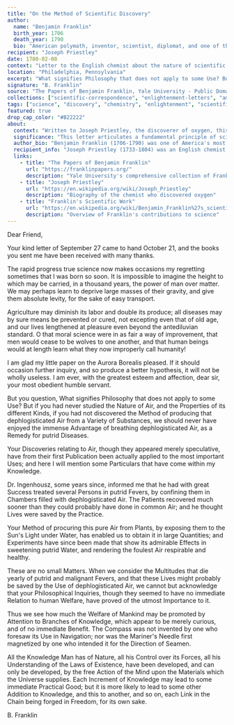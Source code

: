 ```yaml
---
title: "On the Method of Scientific Discovery"
author:
  name: "Benjamin Franklin"
  birth_year: 1706
  death_year: 1790
  bio: "American polymath, inventor, scientist, diplomat, and one of the Founding Fathers of the United States"
recipient: "Joseph Priestley"
date: 1780-02-08
context: "Letter to the English chemist about the nature of scientific discovery and the importance of seemingly useless research"
location: "Philadelphia, Pennsylvania"
excerpt: "What signifies Philosophy that does not apply to some Use? But if you had never studied the Nature of Air... we should never have enjoyed the immense Advantage of breathing dephlogisticated Air, as a Remedy for putrid Diseases."
signature: "B. Franklin"
source: "The Papers of Benjamin Franklin, Yale University - Public Domain"
collections: ["scientific-correspondence", "enlightenment-letters", "american-founders"]
tags: ["science", "discovery", "chemistry", "enlightenment", "scientific-method", "research"]
featured: true
drop_cap_color: "#B22222"
about:
  context: "Written to Joseph Priestley, the discoverer of oxygen, this letter reflects Franklin's thoughts on the practical value of scientific research. Franklin was responding to critics who questioned the usefulness of Priestley's experiments with gases."
  significance: "This letter articulates a fundamental principle of scientific research - that seemingly 'useless' basic research often leads to practical applications that benefit humanity. Franklin's defense of pure science was ahead of its time and remains relevant today."
  author_bio: "Benjamin Franklin (1706-1790) was one of America's most versatile figures - scientist, inventor, diplomat, writer, and statesman. His experiments with electricity made him internationally famous, and he played crucial roles in both the American Revolution and the founding of the United States."
  recipient_info: "Joseph Priestley (1733-1804) was an English chemist, natural philosopher, and theologian who discovered oxygen (which he called 'dephlogisticated air'). He was also a political radical who eventually emigrated to America."
  links:
    - title: "The Papers of Benjamin Franklin"
      url: "https://franklinpapers.org/"
      description: "Yale University's comprehensive collection of Franklin's writings"
    - title: "Joseph Priestley"
      url: "https://en.wikipedia.org/wiki/Joseph_Priestley"
      description: "Biography of the chemist who discovered oxygen"
    - title: "Franklin's Scientific Work"
      url: "https://en.wikipedia.org/wiki/Benjamin_Franklin%27s_scientific_pursuits"
      description: "Overview of Franklin's contributions to science"
---
```


Dear Friend,

Your kind letter of September 27 came to hand October 21, and the books you sent me have been received with many thanks.

The rapid progress true science now makes occasions my regretting sometimes that I was born so soon. It is impossible to imagine the height to which may be carried, in a thousand years, the power of man over matter. We may perhaps learn to deprive large masses of their gravity, and give them absolute levity, for the sake of easy transport.

Agriculture may diminish its labor and double its produce; all diseases may by sure means be prevented or cured, not excepting even that of old age, and our lives lengthened at pleasure even beyond the antediluvian standard. O that moral science were in as fair a way of improvement, that men would cease to be wolves to one another, and that human beings would at length learn what they now improperly call humanity!

I am glad my little paper on the Aurora Borealis pleased. If it should occasion further inquiry, and so produce a better hypothesis, it will not be wholly useless. I am ever, with the greatest esteem and affection, dear sir, your most obedient humble servant.

But you question, What signifies Philosophy that does not apply to some Use? But if you had never studied the Nature of Air, and the Properties of its different Kinds, if you had not discovered the Method of producing that dephlogisticated Air from a Variety of Substances, we should never have enjoyed the immense Advantage of breathing dephlogisticated Air, as a Remedy for putrid Diseases.

Your Discoveries relating to Air, though they appeared merely speculative, have from their first Publication been actually applied to the most important Uses; and here I will mention some Particulars that have come within my Knowledge.

Dr. Ingenhousz, some years since, informed me that he had with great Success treated several Persons in putrid Fevers, by confining them in Chambers filled with dephlogisticated Air. The Patients recovered much sooner than they could probably have done in common Air; and he thought Lives were saved by the Practice.

Your Method of procuring this pure Air from Plants, by exposing them to the Sun's Light under Water, has enabled us to obtain it in large Quantities; and Experiments have since been made that show its admirable Effects in sweetening putrid Water, and rendering the foulest Air respirable and healthy.

These are no small Matters. When we consider the Multitudes that die yearly of putrid and malignant Fevers, and that these Lives might probably be saved by the Use of dephlogisticated Air, we cannot but acknowledge that your Philosophical Inquiries, though they seemed to have no immediate Relation to human Welfare, have proved of the utmost Importance to it.

Thus we see how much the Welfare of Mankind may be promoted by Attention to Branches of Knowledge, which appear to be merely curious, and of no immediate Benefit. The Compass was not invented by one who foresaw its Use in Navigation; nor was the Mariner's Needle first magnetized by one who intended it for the Direction of Seamen.

All the Knowledge Man has of Nature, all his Control over its Forces, all his Understanding of the Laws of Existence, have been developed, and can only be developed, by the free Action of the Mind upon the Materials which the Universe supplies. Each Increment of Knowledge may lead to some immediate Practical Good; but it is more likely to lead to some other Addition to Knowledge, and this to another, and so on, each Link in the Chain being forged in Freedom, for its own sake.

B. Franklin